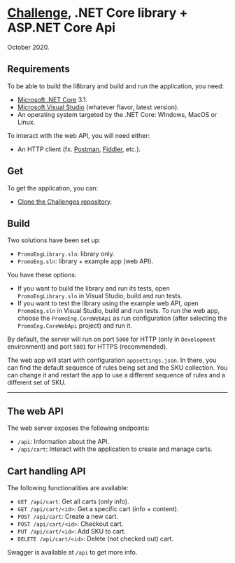 # [Challenge](Challenge.md), .NET Core library + ASP.NET Core Api
October 2020.

## Requirements
To be able to build the li8brary and build and run the application, you need:

- [Microsoft .NET Core](https://dotnet.microsoft.com/download) 3.1.
- [Microsoft Visual Studio](https://visualstudio.microsoft.com/) (whatever flavor, latest version).
- An operating system targeted by the .NET Core: WIndows, MacOS or Linux.

To interact with the web API, you will need either:

- An HTTP client (fx. [Postman](https://www.postman.com/), [Fiddler](https://www.telerik.com/download/fiddler), etc.).

## Get
To get the application, you can:

- [Clone the Challenges repository](https://github.com/andry-tino/coding-challenges.git).

## Build
Two solutions have been set up:

- `PromoEngLibrary.sln`: library only.
- `PromoEng.sln`: library + example app (web API).

You have these options:
- If you want to build the library and run its tests, open `PromoEngLibrary.sln` in Visual Studio, build and run tests.
- If you want to test the library using the example web API, open `PromoEng.sln` in Visual Studio, build and run tests. To run the web app, choose the `PromoEng.CoreWebApi` as run configuration (after selecting the `PromoEng.CoreWebApi` project) and run it.

By default, the server will run on port `5000` for HTTP (only in `Development` environment) and port `5001` for HTTPS (recommended).

The web app will start with configuration `appsettings.json`. In there, you can find the default sequence of rules being set and the SKU collection. You can change it and restart the app to use a different sequence of rules and a different set of SKU.

---

## The web API
The web server exposes the following endpoints:

- `/api`: Information about the API.
- `/api/cart`: Interact with the application to create and manage carts.

## Cart handling API
The following functionalities are available:

- `GET /api/cart`: Get all carts (only info).
- `GET /api/cart/<id>`: Get a specific cart (info + content).
- `POST /api/cart`: Create a new cart.
- `POST /api/cart/<id>`: Checkout cart.
- `PUT /api/cart/<id>`: Add SKU to cart.
- `DELETE /api/cart/<id>`: Delete (not checked out) cart.

Swagger is available at `/api` to get more info.